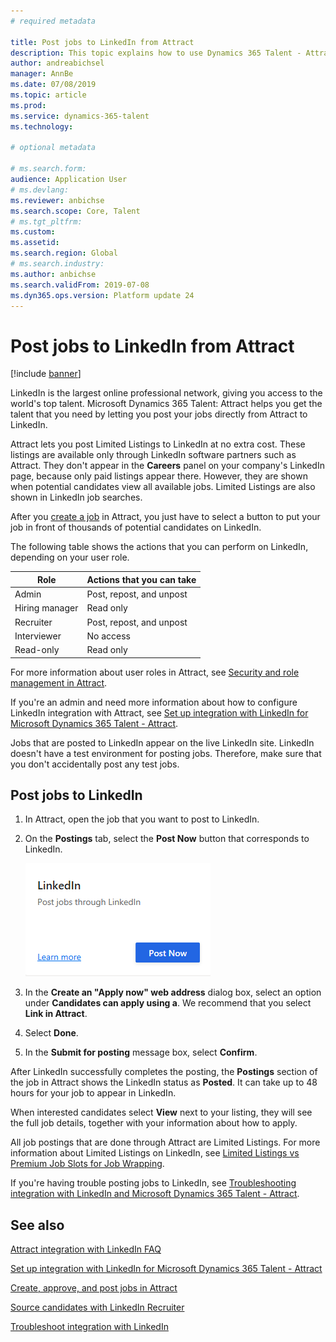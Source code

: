 ```yaml
---
# required metadata

title: Post jobs to LinkedIn from Attract
description: This topic explains how to use Dynamics 365 Talent - Attract to post jobs to LinkedIn.
author: andreabichsel
manager: AnnBe
ms.date: 07/08/2019
ms.topic: article
ms.prod: 
ms.service: dynamics-365-talent
ms.technology: 

# optional metadata

# ms.search.form: 
audience: Application User
# ms.devlang: 
ms.reviewer: anbichse
ms.search.scope: Core, Talent
# ms.tgt_pltfrm: 
ms.custom: 
ms.assetid: 
ms.search.region: Global
# ms.search.industry: 
ms.author: anbichse
ms.search.validFrom: 2019-07-08
ms.dyn365.ops.version: Platform update 24
---
```



# Post jobs to LinkedIn from Attract

[!include [banner](includes/banner.md)]

LinkedIn is the largest online professional network, giving you access to the world's top talent. Microsoft Dynamics 365 Talent: Attract helps you get the talent that you need by letting you post your jobs directly from Attract to LinkedIn.

Attract lets you post Limited Listings to LinkedIn at no extra cost. These listings are available only through LinkedIn software partners such as Attract. They don't appear in the **Careers** panel on your company's LinkedIn page, because only paid listings appear there. However, they are shown when potential candidates view all available jobs. Limited Listings are also shown in LinkedIn job searches.

After you [create a job](./creating-jobs-attract.md) in Attract, you just have to select a button to put your job in front of thousands of potential candidates on LinkedIn.

The following table shows the actions that you can perform on LinkedIn, depending on your user role.

| Role | Actions that you can take |
|---|---|
| Admin | Post, repost, and unpost |
| Hiring manager | Read only |
| Recruiter | Post, repost, and unpost |
| Interviewer | No access |
| Read-only | Read only |

For more information about user roles in Attract, see [Security and role management in Attract](./security-attract.md).

If you're an admin and need more information about how to configure LinkedIn integration with Attract, see [Set up integration with LinkedIn for Microsoft Dynamics 365 Talent - Attract](./attract-admin-linkedin.md).

Jobs that are posted to LinkedIn appear on the live LinkedIn site. LinkedIn doesn't have a test environment for posting jobs. Therefore, make sure that you don't accidentally post any test jobs.

## Post jobs to LinkedIn

1. In Attract, open the job that you want to post to LinkedIn.
2. On the **Postings** tab, select the **Post Now** button that corresponds to LinkedIn.

    [![Attract post job to LinkedIn](./media/attract-post-job-to-linkedin.png)](./media/attract-post-job-to-linkedin.png)

3. In the **Create an "Apply now" web address** dialog box, select an option under **Candidates can apply using a**. We recommend that you select **Link in Attract**.
4. Select **Done**.
5. In the **Submit for posting** message box, select **Confirm**.

After LinkedIn successfully completes the posting, the **Postings** section of the job in Attract shows the LinkedIn status as **Posted**. It can take up to 48 hours for your job to appear in LinkedIn.

When interested candidates select **View** next to your listing, they will see the full job details, together with your information about how to apply.

All job postings that are done through Attract are Limited Listings. For more information about Limited Listings on LinkedIn, see [Limited Listings vs Premium Job Slots for Job Wrapping](https://www.linkedin.com/help/recruiter/answer/79049).

If you're having trouble posting jobs to LinkedIn, see [Troubleshooting integration with LinkedIn and Microsoft Dynamics 365 Talent - Attract](./attract-troubleshoot-linkedin.md).

## See also

[Attract integration with LinkedIn FAQ](./attract-linkedin-faq.md)

[Set up integration with LinkedIn for Microsoft Dynamics 365 Talent - Attract](./attract-admin-linkedin.md)

[Create, approve, and post jobs in Attract](./creating-jobs-attract.md)

[Source candidates with LinkedIn Recruiter](./attract-linkedin-recruiter.md)

[Troubleshoot integration with LinkedIn](./attract-troubleshoot-linkedin.md)
